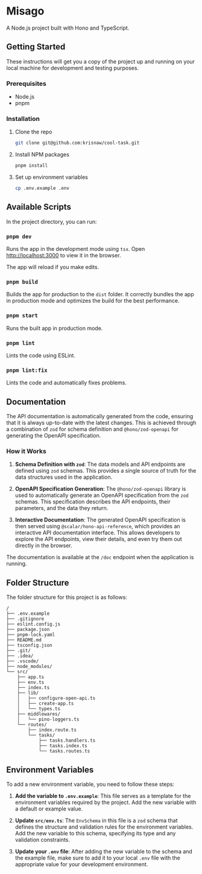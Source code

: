 # Misago

A Node.js project built with Hono and TypeScript.

## Getting Started

These instructions will get you a copy of the project up and running on your local machine for development and testing purposes.

### Prerequisites

- Node.js
- pnpm

### Installation

1.  Clone the repo
    ```sh
    git clone git@github.com:krisnaw/cool-task.git
    ```
2.  Install NPM packages
    ```sh
    pnpm install
    ```
3.  Set up environment variables
    ```sh
    cp .env.example .env
    ```

## Available Scripts

In the project directory, you can run:

### `pnpm dev`

Runs the app in the development mode using `tsx`.
Open [http://localhost:3000](http://localhost:3000) to view it in the browser.

The app will reload if you make edits.

### `pnpm build`

Builds the app for production to the `dist` folder.
It correctly bundles the app in production mode and optimizes the build for the best performance.

### `pnpm start`

Runs the built app in production mode.

### `pnpm lint`

Lints the code using ESLint.

### `pnpm lint:fix`

Lints the code and automatically fixes problems.

## Documentation

The API documentation is automatically generated from the code, ensuring that it is always up-to-date with the latest changes. This is achieved through a combination of `zod` for schema definition and `@hono/zod-openapi` for generating the OpenAPI specification.

### How it Works

1.  **Schema Definition with `zod`**: The data models and API endpoints are defined using `zod` schemas. This provides a single source of truth for the data structures used in the application.

2.  **OpenAPI Specification Generation**: The `@hono/zod-openapi` library is used to automatically generate an OpenAPI specification from the `zod` schemas. This specification describes the API endpoints, their parameters, and the data they return.

3.  **Interactive Documentation**: The generated OpenAPI specification is then served using `@scalar/hono-api-reference`, which provides an interactive API documentation interface. This allows developers to explore the API endpoints, view their details, and even try them out directly in the browser.

The documentation is available at the `/doc` endpoint when the application is running.

## Folder Structure

The folder structure for this project is as follows:

```
/
├── .env.example
├── .gitignore
├── eslint.config.js
├── package.json
├── pnpm-lock.yaml
├── README.md
├── tsconfig.json
├── .git/
├── .idea/
├── .vscode/
├── node_modules/
└── src/
    ├── app.ts
    ├── env.ts
    ├── index.ts
    ├── lib/
    │   ├── configure-open-api.ts
    │   ├── create-app.ts
    │   └── types.ts
    ├── middlewares/
    │   └── pino-loggers.ts
    └── routes/
        ├── index.route.ts
        └── tasks/
            ├── tasks.handlers.ts
            ├── tasks.index.ts
            └── tasks.routes.ts
```

## Environment Variables

To add a new environment variable, you need to follow these steps:

1.  **Add the variable to `.env.example`**: This file serves as a template for the environment variables required by the project. Add the new variable with a default or example value.

2.  **Update `src/env.ts`**: The `EnvSchema` in this file is a `zod` schema that defines the structure and validation rules for the environment variables. Add the new variable to this schema, specifying its type and any validation constraints.

3.  **Update your `.env` file**: After adding the new variable to the schema and the example file, make sure to add it to your local `.env` file with the appropriate value for your development environment.
